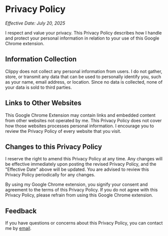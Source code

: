 # Privacy Policy

_Effective Date: July 20, 2025_

I respect and value your privacy. This Privacy Policy describes how I handle and protect your personal information in relation to your use of this Google Chrome extension.

## Information Collection

Clippy does not collect any personal information from users. I do not gather, store, or transmit any data that can be used to personally identify you, such as your name, email address, or location. Since no data is collected, none of your data is sold to third parties.

## Links to Other Websites

This Google Chrome Extension may contain links and embedded content from other websites not operated by me. This Privacy Policy does not cover how those websites processes personal information. I encourage you to review the Privacy Policy of every website that you visit.

## Changes to this Privacy Policy

I reserve the right to amend this Privacy Policy at any time. Any changes will be effective immediately upon posting the revised Privacy Policy, and the "Effective Date" above will be updated. You are advised to review this Privacy Policy periodically for any changes.

By using my Google Chrome extension, you signify your consent and agreement to the terms of this Privacy Policy. If you do not agree with this Privacy Policy, please refrain from using this Google Chrome extension.

## Feedback

If you have questions or concerns about this Privacy Policy, you can contact me by [email](mailto:rishiskhare@gmail.com).